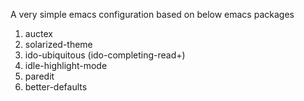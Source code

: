 A very simple emacs configuration based on below emacs packages 
1. auctex 
2. solarized-theme 
3. ido-ubiquitous (ido-completing-read+)
4. idle-highlight-mode 
5. paredit 
6. better-defaults



